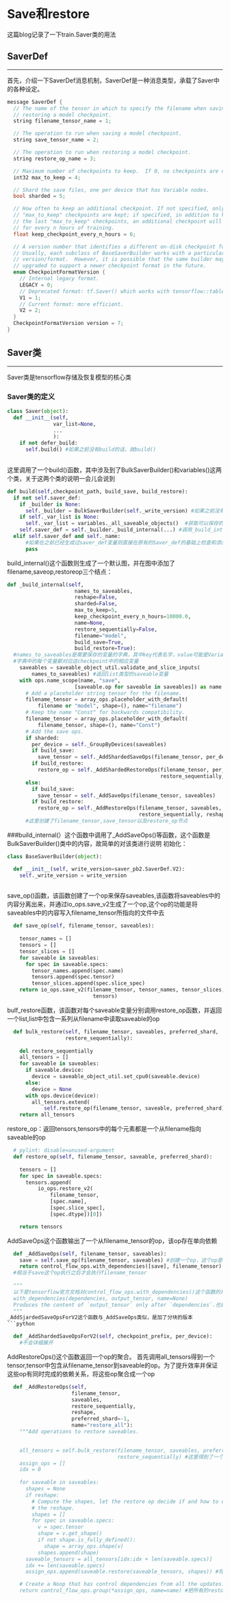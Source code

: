 # Save和restore
这篇blog记录了一下train.Saver类的用法
## SaverDef
----
首先，介绍一下SaverDef消息机制，SaverDef是一种消息类型，承载了Saver中的各种设定。
```C
message SaverDef {
  // The name of the tensor in which to specify the filename when saving or
  // restoring a model checkpoint.
  string filename_tensor_name = 1;

  // The operation to run when saving a model checkpoint.
  string save_tensor_name = 2;

  // The operation to run when restoring a model checkpoint.
  string restore_op_name = 3;

  // Maximum number of checkpoints to keep.  If 0, no checkpoints are deleted.
  int32 max_to_keep = 4;

  // Shard the save files, one per device that has Variable nodes.
  bool sharded = 5;

  // How often to keep an additional checkpoint. If not specified, only the last
  // "max_to_keep" checkpoints are kept; if specified, in addition to keeping
  // the last "max_to_keep" checkpoints, an additional checkpoint will be kept
  // for every n hours of training.
  float keep_checkpoint_every_n_hours = 6;

  // A version number that identifies a different on-disk checkpoint format.
  // Usually, each subclass of BaseSaverBuilder works with a particular
  // version/format.  However, it is possible that the same builder may be
  // upgraded to support a newer checkpoint format in the future.
  enum CheckpointFormatVersion {
    // Internal legacy format.
    LEGACY = 0;
    // Deprecated format: tf.Saver() which works with tensorflow::table::Table.
    V1 = 1;
    // Current format: more efficient.
    V2 = 2;
  }
  CheckpointFormatVersion version = 7;
}
```
## Saver类
-----
Saver类是tensorflow存储及恢复模型的核心类
### Saver类的定义
```python
class Saver(object):
  def __init__(self,
               var_list=None,
               ...
               ):
    if not defer_build:
      self.build() #如果之前没有build的话，就build()
               
```
这里调用了一个build()函数，其中涉及到了BulkSaverBuilder()和variables()这两个类，关于这两个类的说明一会儿会说到
```python
def build(self,checkpoint_path, build_save, build_restore):
  if not self.saver_def:
    if _builder is None:
      self._builder = BulkSaverBuilder(self._write_version) #如果之前没有生成过build就调用BulkSaverBuilder()这个类来生成builder
    if self._var_list is None:
      self._var_list = variables._all_saveable_objects()  #获取可以保存的变量列表
    self.saver_def = self._builder._build_internal(...) #调用_build_internal来生成一个SaverDef消息
  elif self.saver_def and self._name: 
      #如果在之前已经生成过saver_def变量则直接在原有的Saver_def的基础上检查和添加,不重要，不写了
      pass
```
build_internal()这个函数则生成了一个默认图，并在图中添加了filename,saveop,restoreop三个结点：
```python
def _build_internal(self,
                      names_to_saveables,
                      reshape=False,
                      sharded=False,
                      max_to_keep=5,
                      keep_checkpoint_every_n_hours=10000.0,
                      name=None,
                      restore_sequentially=False,
                      filename="model",
                      build_save=True,
                      build_restore=True):
  #names_to_saveables是需要保存的变量的字典，其中key代表名字，value可能是Variable或者是SaveableObject.
  #字典中的每个变量都对应这checkpoint中的相应变量
    saveables = saveable_object_util.validate_and_slice_inputs(
        names_to_saveables) #返回list类型的saveable变量
    with ops.name_scope(name, "save",
                      [saveable.op for saveable in saveables]) as name:
      # Add a placeholder string tensor for the filename.
      filename_tensor = array_ops.placeholder_with_default(
          filename or "model", shape=(), name="filename")
      # Keep the name "Const" for backwards compatibility.
      filename_tensor = array_ops.placeholder_with_default(
          filename_tensor, shape=(), name="Const")
      # Add the save ops.
      if sharded:
        per_device = self._GroupByDevices(saveables)
        if build_save:
          save_tensor = self._AddShardedSaveOps(filename_tensor, per_device)
        if build_restore:
          restore_op = self._AddShardedRestoreOps(filename_tensor, per_device,
                                                  restore_sequentially, reshape)
      else:
        if build_save:
          save_tensor = self._AddSaveOps(filename_tensor, saveables)
        if build_restore:
          restore_op = self._AddRestoreOps(filename_tensor, saveables,
                                           restore_sequentially, reshape)
      #这里创建了filename_tensor,save_tensor以及restore_op节点
```
###build_internal(）这个函数中调用了_AddSaveOps()等函数，这个函数是BulkSaverBuilder()类中的内容，故简单的对该类进行说明
初始化：
```python
class BaseSaverBuilder(object):

  def __init__(self, write_version=saver_pb2.SaverDef.V2):
    self._write_version = write_version
    
```
save_op()函数，该函数创建了一个op来保存saveables,该函数将saveables中的内容分离出来，并通过io_ops.save_v2生成了一个op,这个op的功能是将saveables中的内容写入filename_tensor所指向的文件中去
```python
  def save_op(self, filename_tensor, saveables):
    
    tensor_names = []
    tensors = []
    tensor_slices = []
    for saveable in saveables:
      for spec in saveable.specs:
        tensor_names.append(spec.name)
        tensors.append(spec.tensor)
        tensor_slices.append(spec.slice_spec)
    return io_ops.save_v2(filename_tensor, tensor_names, tensor_slices,
                            tensors) 
```
bulf_restore函数，该函数对每个saveable变量分别调用restore_op函数，并返回一个list,list中包含一系列从filename中读取saveable的op
```python
  def bulk_restore(self, filename_tensor, saveables, preferred_shard,
                   restore_sequentially):
   
    del restore_sequentially
    all_tensors = []
    for saveable in saveables:
      if saveable.device:
        device = saveable_object_util.set_cpu0(saveable.device)
      else:
        device = None
      with ops.device(device):
        all_tensors.extend(
            self.restore_op(filename_tensor, saveable, preferred_shard))
    return all_tensors
```
restore_op：返回tensors,tensors中的每个元素都是一个从filename指向saveable的op
```python
  # pylint: disable=unused-argument
  def restore_op(self, filename_tensor, saveable, preferred_shard):
    
    tensors = []
    for spec in saveable.specs:
      tensors.append(
          io_ops.restore_v2(
              filename_tensor,
              [spec.name],
              [spec.slice_spec],
              [spec.dtype])[0])

    return tensors
 ```
AddSaveOps这个函数输出了一个从filename_tensor的op，该op存在单向依赖
```python
  def _AddSaveOps(self, filename_tensor, saveables):
    save = self.save_op(filename_tensor, saveables) #创建一个op，这个op是从filename_tensor中读取saveables
    return control_flow_ops.with_dependencies([save], filename_tensor)  #返回一个op 这个op在save之后才会被执行
  #相当于save这个op执行之后才会执行filename_tensor
  
  """
  以下是tensorflow官方文档对control_flow_ops.with_dependencies()这个函数的声明
  with_dependencies(dependencies, output_tensor, name=None)
  Produces the content of `output_tensor` only after `dependencies`.也就是说，该函数建立了一个从dependencies到output_tensor的依赖，只有依赖op全部完成，才会进行output_tensor
  """
_AddSjardedSaveOpsForV2这个函数与_AddSaveOps类似，是加了分块的版本
```python

  def _AddShardedSaveOpsForV2(self, checkpoint_prefix, per_device):
    #不会详细展开
```
AddRestoreOps()这个函数返回一个op的聚合。 首先调用all_tensors得到一个tensor,tensor中包含从filename_tensor到saveable的op。为了提升效率并保证这些op有同时完成的依赖关系，将这些op聚合成一个op
```python
  def _AddRestoreOps(self,
                     filename_tensor,
                     saveables,
                     restore_sequentially,
                     reshape,
                     preferred_shard=-1,
                     name="restore_all"):
    """Add operations to restore saveables.

  
    all_tensors = self.bulk_restore(filename_tensor, saveables, preferred_shard,
                                    restore_sequentially) #这里得到了一个tensor,tensor中的内容是从filename_tensor到saveable的op
    assign_ops = []
    idx = 0
    
    for saveable in saveables:
      shapes = None
      if reshape:
        # Compute the shapes, let the restore op decide if and how to do
        # the reshape.
        shapes = []
        for spec in saveable.specs:
          v = spec.tensor
          shape = v.get_shape()
          if not shape.is_fully_defined():
            shape = array_ops.shape(v)
          shapes.append(shape)
      saveable_tensors = all_tensors[idx:idx + len(saveable.specs)]
      idx += len(saveable.specs)
      assign_ops.append(saveable.restore(saveable_tensors, shapes)) #将tensor变成一个iterator op? #将tensor形式的op变成一个iter形式的op

    # Create a Noop that has control dependencies from all the updates.
    return control_flow_ops.group(*assign_ops, name=name) #把所有的restore 的op聚合在一起
```



  
